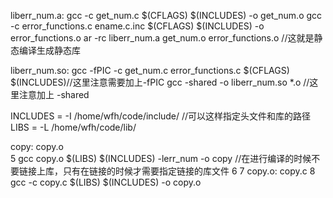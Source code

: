 
liberr_num.a:
	gcc -c get_num.c $(CFLAGS) $(INCLUDES) -o get_num.o
	gcc -c error_functions.c ename.c.inc $(CFLAGS) $(INCLUDES) -o error_functions.o
	ar -rc liberr_num.a get_num.o error_functions.o //这就是静态编译生成静态库

liberr_num.so:
	gcc -fPIC -c get_num.c error_functions.c $(CFLAGS) $(INCLUDES)//这里注意需要加上-fPIC 
	gcc -shared -o liberr_num.so *.o       //这里注意加上 -shared


INCLUDES = -I /home/wfh/code/include/  //可以这样指定头文件和库的路径
LIBS = -L /home/wfh/code/lib/       

copy: copy.o  
  5     gcc copy.o $(LIBS) $(INCLUDES) -lerr_num -o copy //在进行编译的时候不要链接上库，只有在链接的时候才需要指定链接的库文件
  6 
  7 copy.o: copy.c
  8     gcc -c copy.c  $(LIBS) $(INCLUDES)  -o copy.o 
 
